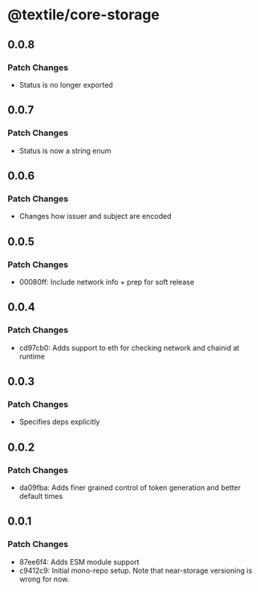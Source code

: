 # @textile/core-storage

## 0.0.8

### Patch Changes

- Status is no longer exported

## 0.0.7

### Patch Changes

- Status is now a string enum

## 0.0.6

### Patch Changes

- Changes how issuer and subject are encoded

## 0.0.5

### Patch Changes

- 00080ff: Include network info + prep for soft release

## 0.0.4

### Patch Changes

- cd97cb0: Adds support to eth for checking network and chainid at runtime

## 0.0.3

### Patch Changes

- Specifies deps explicitly

## 0.0.2

### Patch Changes

- da09fba: Adds finer grained control of token generation and better default times

## 0.0.1

### Patch Changes

- 87ee6f4: Adds ESM module support
- c9412c9: Initial mono-repo setup. Note that near-storage versioning is wrong for now.
